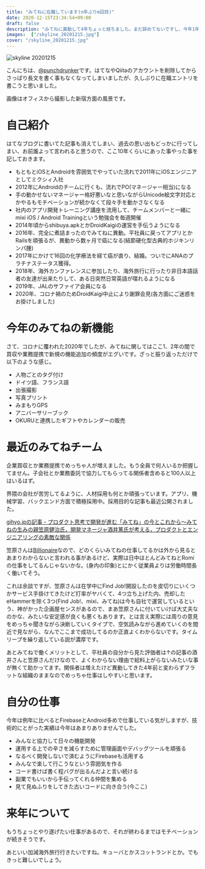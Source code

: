 ```yaml
---
title: "みてねに在職しています(n年ぶりm回目)"
date: 2020-12-15T23:34:54+09:00
draft: false
description: "みてねに異動して4年ちょっと経ちました。まだ辞めてないですし、今年1年をふりかえります"
images:  ["/skyline_20201215.jpg"]
cover: "/skyline_20201215.jpg"
---
```


![skyline 20201215](/skyline_20201215.jpg)

こんにちは、[@punchdrunker](https://twitter.com/punchdrunker)です。はてなやQiitaのアカウントを削除してからさっぱり長文を書く事もなくなってしまいましたが、久しぶりに在職エントリを書こうと思いました。

画像はオフィスから撮影した新宿方面の風景です。

# 自己紹介

はてなブログに書いてた記事も消えてしまい、過去の思い出もどっかに行ってしまい、お前誰よって言われると思うので、ここ10年くらいにあった事やった事を記しておきます。

- もともとiOSとAndroidを雰囲気でやっていた流れで2011年にiOSエンジニアとしてミクシィ入社
- 2012年にAndroidのチームに行くも、流れでPO(マネージャー相当)になる
- 手の動かせないマネージャー格好悪いなと思いながらUnicode絵文字対応とかやるもモチベーションが続かなくて段々手を動かさなくなる
- 社内のアプリ開発トレーニング講座を流用して、チームメンバーと一緒に mixi iOS / Android Trainingという勉強会を毎週開催
- 2014年頃からshibuya.apkとかDroidKaigiの運営を手伝うようになる
- 2016年、完全に煮詰まったのでみてねに異動。平社員に戻ってアプリとかRailsを頑張るが、異動から数ヶ月で癌になる(結節硬化型古典的ホジキンリンパ腫)
- 2017年にかけて16回の化学療法を経て癌が直り、結婚。ついでにANAのプラチナステータス獲得。
- 2018年、海外カンファレンスに参加したり、海外旅行に行ったり非日本語話者の友達が出来たりして、ある日突然日常英語が喋れるようになる
- 2019年、JALのサファイア会員になる
- 2020年、コロナ禍のためDroidKaigi中止により謝罪会見(各方面にご迷惑をお掛けしました)

# 今年のみてねの新機能

さて、コロナに覆われた2020年でしたが、みてねに関してはここ1、2年の間で買収や業務提携で新規の機能追加の頻度がエグいです。ざっと振り返っただけで以下のような感じ。

- 人物ごとのタグ付け
- ドイツ語、フランス語
- 出張撮影
- 写真プリント
- みまもりGPS
- アニバーサリーブック
- OKURUと連携したギフトやカレンダーの販売

# 最近のみてねチーム

企業買収とか業務提携でめっちゃ人が増えました。もう全員で何人いるか把握してません。子会社とか業務委託で協力してもらってる関係者含めると100人以上はいるはず。

界隈の会社が苦労してるように、人材採用も何とか頑張っています。アプリ、機械学習、バックエンド方面で積極採用中。採用目的な記事も最近公開されました。

[gihyo.jpの記事 - プロダクト思考で開発が進む「みてね」の今とこれから～みてねの生みの親笠原健治氏，開発マネージャ酒井篤氏が考える，プロダクトとエンジニアリングの素敵な関係](https://gihyo.jp/news/interview/2020/12/1501)

笠原さんは[Billionaire](https://www.forbes.com/profile/kenji-kasahara/?sh=1eaa04a59124)なので、どのくらいみてねの仕事してるかは外から見るとあまりわからないと言われる事があるけど、実際は日中ほとんどみてねとRomiの仕事をしてるんじゃないかな。(身内の印象)とにかく従業員よりは労働時間長く働いてそう。

これは余談ですが、笠原さんは在学中にFind Job!開設したのを皮切りにいくつかサービス手掛けてきたけど打率がヤバくて、4つ立ち上げた内、売却したeHammerを除く3つ(Find Job!、mixi、みてね)は今も自社で運営しているという、神がかった企画屋センスがあるので、まあ笠原さんに付いていけば大丈夫なのかな、みたいな安定感が良くも悪くもあります。とは言え実際には周りの意見をめっちゃ聞きながら決断していくタイプで、空気読みながら進めていくのを間近で見ながら、なんでここまで成功してるのか正直よくわからないです。タイムリープを繰り返している説が濃厚です。

あとみてねで働くメリットとして、平社員の自分から見た評価者は↑の記事の酒井さんと笠原さんだけなので、よくわからない理由で給料上がらないみたいな事が無くて助かってます。関係者は増えたけど異動してきた4年前と変わらずフラットな組織のままなのでめっちゃ仕事はしやすいと思います。

# 自分の仕事

今年は例年に比べるとFirebaseとAndroid多めで仕事している気がしますが、技術的にとがった実績は今年はあまりありませんでした。

- みんなと協力して日々の機能開発
- 運用する上での辛さを減らすために管理画面やデバッグツールを頑張る
- なるべく開発しないで済むようにFirebaseも活用する
- みんなで楽して行こうなという雰囲気を作る
- コード書けば書く程バグが出るんだよと言い続ける
- 副業でもいいから手伝ってくれる仲間を集める
- 見て見ぬふりをしてきた古いコードに向き合う(今ここ)

# 来年について

もうちょっとやり遂げたい仕事があるので、それが終わるまではモチベーションが続きそうです。

あといい加減海外旅行行きたいですね。キューバとかスコットランドとか。でもきっと難しいでしょう。
